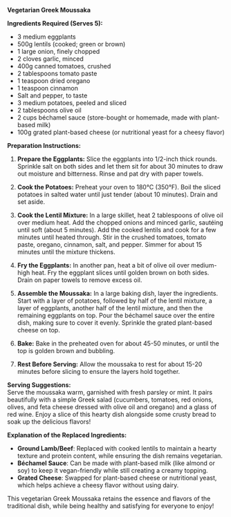 **Vegetarian Greek Moussaka**

**Ingredients Required (Serves 5):**  
- 3 medium eggplants  
- 500g lentils (cooked; green or brown)  
- 1 large onion, finely chopped  
- 2 cloves garlic, minced  
- 400g canned tomatoes, crushed  
- 2 tablespoons tomato paste  
- 1 teaspoon dried oregano  
- 1 teaspoon cinnamon  
- Salt and pepper, to taste  
- 3 medium potatoes, peeled and sliced  
- 2 tablespoons olive oil  
- 2 cups béchamel sauce (store-bought or homemade, made with plant-based milk)  
- 100g grated plant-based cheese (or nutritional yeast for a cheesy flavor)  

**Preparation Instructions:**  
1. **Prepare the Eggplants:** Slice the eggplants into 1/2-inch thick rounds. Sprinkle salt on both sides and let them sit for about 30 minutes to draw out moisture and bitterness. Rinse and pat dry with paper towels.

2. **Cook the Potatoes:** Preheat your oven to 180°C (350°F). Boil the sliced potatoes in salted water until just tender (about 10 minutes). Drain and set aside.

3. **Cook the Lentil Mixture:** In a large skillet, heat 2 tablespoons of olive oil over medium heat. Add the chopped onions and minced garlic, sautéing until soft (about 5 minutes). Add the cooked lentils and cook for a few minutes until heated through. Stir in the crushed tomatoes, tomato paste, oregano, cinnamon, salt, and pepper. Simmer for about 15 minutes until the mixture thickens.

4. **Fry the Eggplants:** In another pan, heat a bit of olive oil over medium-high heat. Fry the eggplant slices until golden brown on both sides. Drain on paper towels to remove excess oil.

5. **Assemble the Moussaka:** In a large baking dish, layer the ingredients. Start with a layer of potatoes, followed by half of the lentil mixture, a layer of eggplants, another half of the lentil mixture, and then the remaining eggplants on top. Pour the béchamel sauce over the entire dish, making sure to cover it evenly. Sprinkle the grated plant-based cheese on top.

6. **Bake:** Bake in the preheated oven for about 45-50 minutes, or until the top is golden brown and bubbling.

7. **Rest Before Serving:** Allow the moussaka to rest for about 15-20 minutes before slicing to ensure the layers hold together.

**Serving Suggestions:**  
Serve the moussaka warm, garnished with fresh parsley or mint. It pairs beautifully with a simple Greek salad (cucumbers, tomatoes, red onions, olives, and feta cheese dressed with olive oil and oregano) and a glass of red wine. Enjoy a slice of this hearty dish alongside some crusty bread to soak up the delicious flavors!

**Explanation of the Replaced Ingredients:**  
- **Ground Lamb/Beef**: Replaced with cooked lentils to maintain a hearty texture and protein content, while ensuring the dish remains vegetarian.
- **Béchamel Sauce**: Can be made with plant-based milk (like almond or soy) to keep it vegan-friendly while still creating a creamy topping.
- **Grated Cheese**: Swapped for plant-based cheese or nutritional yeast, which helps achieve a cheesy flavor without using dairy. 

This vegetarian Greek Moussaka retains the essence and flavors of the traditional dish, while being healthy and satisfying for everyone to enjoy!